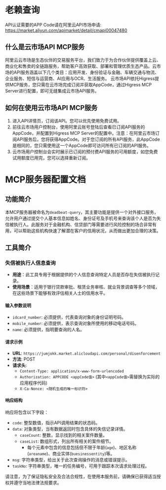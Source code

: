 # 老赖查询

API认证需要的APP Code请在阿里云API市场申请: https://market.aliyun.com/apimarket/detail/cmapi00047480

## 什么是云市场API MCP服务

阿里云云市场是生态伙伴的交易服务平台，我们致力于为合作伙伴提供覆盖上云、商业化和售卖的全链路服务，帮助客户高效获取、部署和管理优质生态产品。云市场的API服务涵盖以下几个类目：应用开发、身份验证与金融、车辆交通与物流、企业服务、短信与运营商、AI应用与OCR、生活服务。
云市场API依托Higress提供MCP服务，您只需在云市场完成订阅并获取AppCode，通过Higress MCP Server进行配置，即可无缝集成云市场API服务。

## 如何在使用云市场API MCP服务

1. 进入API详情页，订阅该API。您可以优先使用免费试用。
2. 前往云市场用户控制台，使用阿里云账号登陆后查看已订阅API服务的AppCode，并配置到Higress MCP Server的配置中。注意：在阿里云市场订阅API服务后，您将获得AppCode。对于您订阅的所有API服务，此AppCode是相同的，您只需使用这一个AppCode即可访问所有已订阅的API服务。
3. 云市场用户控制台会实时展示已订阅的预付费API服务的可用额度，如您免费试用额度已用完，您可以选择重新订阅。

# MCP服务器配置文档

## 功能简介
本MCP服务器被命名为`deadbeat-query`，其主要功能是提供一个对外接口服务，允许用户通过提交个人基本信息如姓名、身份证号及手机号来查询该个人是否为失信被执行人。此服务对于金融机构、信贷部门等需要进行风险控制的场合非常有用，可以帮助这些机构快速了解潜在客户的信用状况，从而做出更加合理的决策。

## 工具简介
### 失信被执行人信息查询
- **用途**：此工具专用于根据提供的个人信息查询特定人员是否存在失信被执行记录。
- **使用场景**：适用于银行贷款审批、租赁业务审核、就业背景调查等多个领域，在这些场景下能够有效评估相关人士的信用水平。

#### 输入参数说明
- `idcard_number`: 必须提供，代表查询对象的身份证明号码。
- `mobile_number`: 必须提供，表示查询对象所使用的移动电话号码。
- `name`: 必须提供，指明要查询的人名。

#### 请求示例
- **URL**: `https://jumjokk.market.alicloudapi.com/personal/disenforcement`
- **方法**: POST
- **请求头**:
  - `Content-Type: application/x-www-form-urlencoded`
  - `Authorization: APPCODE <appCode值>` (其中`<appCode值>`需替换为实际的应用程序代码)
  - `X-Ca-Nonce: <随机生成的唯一标识符>`

#### 响应结构
响应将包含以下字段：
- `code`: 整型数值，指示API调用结果的状态码。
- `data`: 对象类型，当有数据返回时包含具体的失信记录详情。
  - `caseCount`: 整数，显示找到的相关案件数量。
  - `caseList`: 数组形式，列出所有相关的案件细节。
    - 每个元素中包含的信息包括但不限于年龄(`age`)、地区名称(`areaname`)、商业实体(`buesinessentity`)等。
- `msg`: 字符串类型，给出关于此次查询操作的消息或错误提示。
- `taskNo`: 字符串类型，唯一的任务编号，可用于跟踪本次请求处理过程。

请注意，为了保证隐私安全及合法合规性，在使用本服务前，请确保已获得适当授权并遵守当地法律法规要求。
